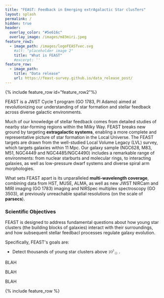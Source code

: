 ```yaml
---
title: "FEAST: Feedback in Emerging extrAgalactic Star clusTers"
layout: splash
permalink: /
hidden: true
header:
  overlay_color: "#5e616c"
  overlay_image: /images/m83miri.jpeg
feature_row2:
  - image_path: /images/logoFEASTvec.svg
    #alt: "placeholder image 2"
    title: "What is FEAST"
    #excerpt: ''
feature_row:
  - image_path: 
    title: "Data release"
    url: https://feast-survey.github.io/data_release_post/
---
```

{% include feature_row id="feature_row2"%}

FEAST is a JWST Cycle 1 program (GO 1783, PI Adamo) aimed at revolutionizing our understanding of star formation and stellar feedback across diverse galactic environments.

Much of our knowledge of stellar feedback comes from detailed studies of nearby star-forming regions within the Milky Way. FEAST breaks new ground by targeting **extragalactic systems**, enabling a more complete and representative picture of star formation in the Local Universe. The FEAST targets are drawn from the well-studied Local Volume Legacy (LVL) survey, which targets galaxies within 11 Mpc. Our galaxy sample (NGC628, M83, M51, NGC4449 and NGC4485/NGC4490) includes a remarkable range of environments: from nuclear starburts and molecular rings, to interacting galaxies, as well as low-pressure dwarf systems and diverse spiral arm morphologies.

What sets FEAST apart is its unparalleled **multi-wavelength coverage**, combining data from HST, MUSE, ALMA, as well as new JWST NIRCam and MIRI imaging (GO 1783) imaging and NIRSpec multiplex spectroscopy (GO 3503), at previously unreachable spatial resolutions (on the scale of **parsecs**).

### Scientific Objectives

FEAST is designed to address fundamental questions about how young star clusters (the building blocks of galaxies) interact with their surroundings, and how subsequent stellar feedbacl processes regulate galaxy evolution.

Specifically, FEAST's goals are:
* Detect thousands of young star clusters above <math display="inline"> <msup> <mi>10</mi><mn>3</mn> </msup> M<sub>☉</sub> </math>.

BLAH 

BLAH

BLAH


{% include feature_row %}

